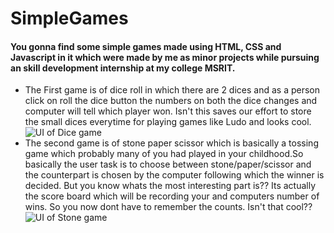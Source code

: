 # SimpleGames

#### You gonna find some simple games made using HTML, CSS and Javascript in it which were made by me as minor projects while pursuing an skill development internship at my college MSRIT.
 - The First game is of dice roll in which there are 2 dices and as a person click on roll the dice button the numbers on both the dice changes and computer will tell which player won. Isn't this saves our effort to store the small dices everytime for playing games like Ludo and looks cool.
 ![UI of Dice game](/SimpleGames/DiceRoll/images/Screenshot.jpg)
 -  The second game is of stone paper scissor which is basically a tossing game which probably many of you had played in your childhood.So basically the user task is to choose between stone/paper/scissor and the counterpart is chosen by the computer following which the winner is decided. But you know whats the most interesting part is?? Its actually the score board which will be recording your and computers number of wins. So you now dont have to remember the counts. Isn't that cool??
 ![UI of Stone game](/SimpleGames/stonePaper/images/Screenshot.jpg)

